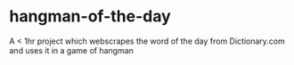 # hangman-of-the-day
 A < 1hr project which webscrapes the word of the day from Dictionary.com and uses it in a game of hangman
